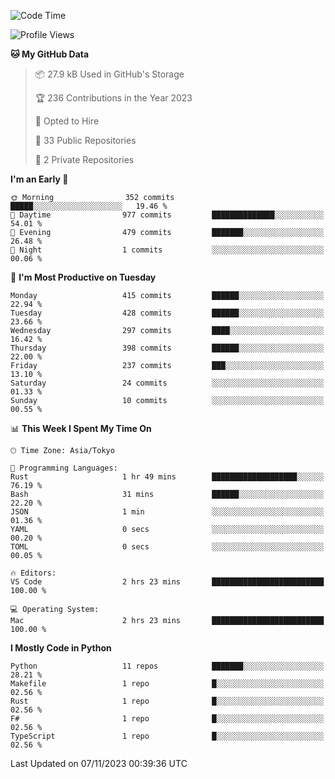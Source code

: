 <!--START_SECTION:waka-->
![Code Time](http://img.shields.io/badge/Code%20Time-723%20hrs%209%20mins-blue)

![Profile Views](http://img.shields.io/badge/Profile%20Views-0-blue)

**🐱 My GitHub Data** 

> 📦 27.9 kB Used in GitHub's Storage 
 > 
> 🏆 236 Contributions in the Year 2023
 > 
> 💼 Opted to Hire
 > 
> 📜 33 Public Repositories 
 > 
> 🔑 2 Private Repositories 
 > 
**I'm an Early 🐤** 

```text
🌞 Morning                352 commits         █████░░░░░░░░░░░░░░░░░░░░   19.46 % 
🌆 Daytime                977 commits         ██████████████░░░░░░░░░░░   54.01 % 
🌃 Evening                479 commits         ███████░░░░░░░░░░░░░░░░░░   26.48 % 
🌙 Night                  1 commits           ░░░░░░░░░░░░░░░░░░░░░░░░░   00.06 % 
```
📅 **I'm Most Productive on Tuesday** 

```text
Monday                   415 commits         ██████░░░░░░░░░░░░░░░░░░░   22.94 % 
Tuesday                  428 commits         ██████░░░░░░░░░░░░░░░░░░░   23.66 % 
Wednesday                297 commits         ████░░░░░░░░░░░░░░░░░░░░░   16.42 % 
Thursday                 398 commits         ██████░░░░░░░░░░░░░░░░░░░   22.00 % 
Friday                   237 commits         ███░░░░░░░░░░░░░░░░░░░░░░   13.10 % 
Saturday                 24 commits          ░░░░░░░░░░░░░░░░░░░░░░░░░   01.33 % 
Sunday                   10 commits          ░░░░░░░░░░░░░░░░░░░░░░░░░   00.55 % 
```


📊 **This Week I Spent My Time On** 

```text
🕑︎ Time Zone: Asia/Tokyo

💬 Programming Languages: 
Rust                     1 hr 49 mins        ███████████████████░░░░░░   76.19 % 
Bash                     31 mins             ██████░░░░░░░░░░░░░░░░░░░   22.20 % 
JSON                     1 min               ░░░░░░░░░░░░░░░░░░░░░░░░░   01.36 % 
YAML                     0 secs              ░░░░░░░░░░░░░░░░░░░░░░░░░   00.20 % 
TOML                     0 secs              ░░░░░░░░░░░░░░░░░░░░░░░░░   00.05 % 

🔥 Editors: 
VS Code                  2 hrs 23 mins       █████████████████████████   100.00 % 

💻 Operating System: 
Mac                      2 hrs 23 mins       █████████████████████████   100.00 % 
```

**I Mostly Code in Python** 

```text
Python                   11 repos            ███████░░░░░░░░░░░░░░░░░░   28.21 % 
Makefile                 1 repo              █░░░░░░░░░░░░░░░░░░░░░░░░   02.56 % 
Rust                     1 repo              █░░░░░░░░░░░░░░░░░░░░░░░░   02.56 % 
F#                       1 repo              █░░░░░░░░░░░░░░░░░░░░░░░░   02.56 % 
TypeScript               1 repo              █░░░░░░░░░░░░░░░░░░░░░░░░   02.56 % 
```




 Last Updated on 07/11/2023 00:39:36 UTC
<!--END_SECTION:waka-->
